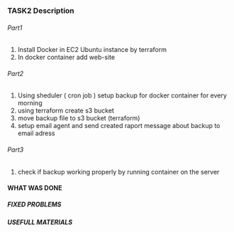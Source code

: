 ### TASK2 Description

###### Part1 
1. Install Docker in EC2 Ubuntu instance by terraform 
2. In docker container add web-site

###### Part2 
1. Using sheduler ( cron job ) setup backup for docker container for every morning
2. using terraform create s3 bucket 
3. move backup file to s3 bucket (terraform)
4. setup email agent and send created raport message about backup to email adress

###### Part3 
1. check if backup working properly by running container on the server



#### WHAT WAS DONE

##### FIXED PROBLEMS

##### USEFULL MATERIALS


